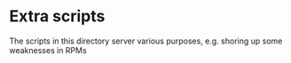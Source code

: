 # Extra scripts

The scripts in this directory server various purposes, e.g. shoring up
some weaknesses in RPMs

